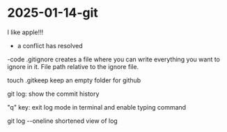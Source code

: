 # 2025-01-14-git

I like apple!!!

- a conflict has resolved

-code .gitignore
    creates a file where you can write everything you want to ignore in it. File path relative to the ignore file.

touch .gitkeep
    keep an empty folder for github

git log: show the commit history

"q" key: exit log mode in terminal and enable typing command

git log --oneline
    shortened view of log